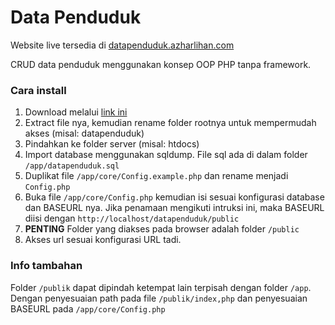 # Data Penduduk
Website live tersedia di [datapenduduk.azharlihan.com](https://datapenduduk.azharlihan.com/)

CRUD data penduduk menggunakan konsep OOP PHP tanpa framework.

### Cara install
1. Download melalui [link ini](https://github.com/azharlihan/datapenduduk/archive/1.0.0.zip)
2. Extract file nya, kemudian rename folder rootnya untuk mempermudah akses (misal: datapenduduk)
3. Pindahkan ke folder server (misal: htdocs)
4. Import database menggunakan sqldump. File sql ada di dalam folder `/app/datapenduduk.sql`
4. Duplikat file `/app/core/Config.example.php` dan rename menjadi `Config.php`
5. Buka file `/app/core/Config.php` kemudian isi sesuai konfigurasi database dan BASEURL nya. Jika penamaan mengikuti intruksi ini, maka BASEURL diisi dengan `http://localhost/datapenduduk/public`
6. **PENTING** Folder yang diakses pada browser adalah folder `/public`
7. Akses url sesuai konfigurasi URL tadi.

### Info tambahan
Folder `/publik` dapat dipindah ketempat lain terpisah dengan folder `/app`. Dengan penyesuaian path pada file `/publik/index,php` dan penyesuaian BASEURL pada `/app/core/Config.php`
